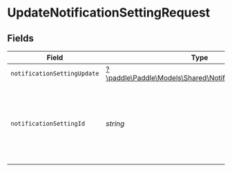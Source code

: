 # UpdateNotificationSettingRequest


## Fields

| Field                                                                                                       | Type                                                                                                        | Required                                                                                                    | Description                                                                                                 | Example                                                                                                     |
| ----------------------------------------------------------------------------------------------------------- | ----------------------------------------------------------------------------------------------------------- | ----------------------------------------------------------------------------------------------------------- | ----------------------------------------------------------------------------------------------------------- | ----------------------------------------------------------------------------------------------------------- |
| `notificationSettingUpdate`                                                                                 | [?\paddle\Paddle\Models\Shared\NotificationSettingUpdate](../../models/shared/NotificationSettingUpdate.md) | :heavy_minus_sign:                                                                                          | N/A                                                                                                         |                                                                                                             |
| `notificationSettingId`                                                                                     | *string*                                                                                                    | :heavy_check_mark:                                                                                          | Paddle ID of the notification setting entity (notification destination) to work with.                       | ntfset_01gt21c5pdx9q1e4mh1xrsjjn6                                                                           |